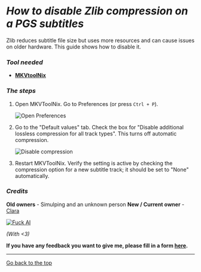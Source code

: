 # *How to disable Zlib compression on a PGS subtitles*

Zlib reduces subtitle file size but uses more resources and can cause issues on older hardware. This guide shows how to disable it.

### *Tool needed*
*   **[MKVtoolNix](https://mkvtoolnix.download/downloads.html)**

### *The steps*
1.  Open MKVToolNix. Go to Preferences (or press `Ctrl + P`).

    ![Open Preferences](https://files.catbox.moe/h7wp5y.png)

2.  Go to the "Default values" tab. Check the box for "Disable additional lossless compression for all track types". This turns off automatic compression.

    ![Disable compression](https://files.catbox.moe/iwusiz.png)

3.  Restart MKVToolNix. Verify the setting is active by checking the compression option for a new subtitle track; it should be set to "None" automatically.

### *Credits*
**Old owners** - Simulping and an unknown person
**New / Current owner** - [Clara](/claraiscute)

[![Fuck AI](https://files.catbox.moe/os5g6k.png)](https://notbyai.fyi)

*(With <3)*

**If you have any feedback you want to give me, please fill in a form [here](https://formulaer.com/f/aa502b70-f46d-4e81-98a2-bd6b2de24540).**

*************

[Go back to the top](#how-to-disable-zlib-compression-on-a-pgs-subtitles)
